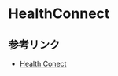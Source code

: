 # HealthConnect
## 参考リンク
- [Health Conect](https://developer.android.com/health-and-fitness/guides/health-connect?hl=ja)
